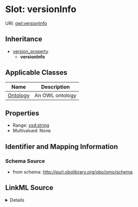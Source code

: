 # Slot: versionInfo

URI: [owl:versionInfo](http://www.w3.org/2002/07/owl#versionInfo)




## Inheritance

* [version_property](version_property.md)
    * **versionInfo**





## Applicable Classes

| Name | Description |
| --- | --- |
[Ontology](Ontology.md) | An OWL ontology






## Properties

* Range: [xsd:string](http://www.w3.org/2001/XMLSchema#string)
* Multivalued: None







## Identifier and Mapping Information







### Schema Source


* from schema: http://purl.obolibrary.org/obo/omo/schema




## LinkML Source

<details>
```yaml
name: versionInfo
from_schema: http://purl.obolibrary.org/obo/omo/schema
close_mappings:
- pav:version
rank: 1000
is_a: version_property
slot_uri: owl:versionInfo
alias: versionInfo
domain_of:
- Ontology
range: string

```
</details>